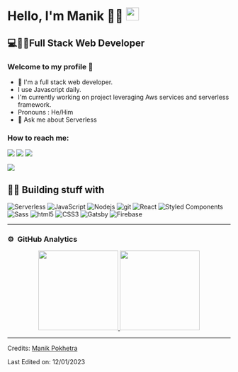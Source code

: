 # Hello, I'm Manik 🙋‍♂️ <img src="https://github.com/TheDudeThatCode/TheDudeThatCode/blob/master/Assets/Hi.gif" width="29px">
## 💻👨‍💻Full Stack Web Developer
### Welcome to my profile 📌

- 🔭 I'm a full stack web developer.
- I use Javascript daily.
- I'm currently working on project leveraging Aws services and serverless framework.
- Pronouns : He/Him
- 💬 Ask me about Serverless

### How to reach me:
<p>
  <a href="mailto:manikpokhetra@gmail.com?subject=[GitHub]%20Contact&body=Hello,"><img src="https://img.shields.io/badge/e‑mail-D14836.svg?style=for-the-badge&logo=GMail&logoColor=white"/></a>
  <a href="https://twitter.com/cyb3rcx"><img src="https://img.shields.io/badge/twitter-1DA1F2.svg?style=for-the-badge&logo=twitter&logoColor=white"/></a>
  <a href="https://www.linkedin.com/in/manikpokhetra79/"><img src="https://img.shields.io/badge/linkedin-0077B5.svg?style=for-the-badge&logo=linkedin&logoColor=white" /></a>
</p>

![](https://visitor-badge.glitch.me/badge?page_id=manikpokhetra79.manikpokhetra79)


## 👨‍💻 Building stuff with 
<p>
  <img alt="Serverless" src="https://img.shields.io/badge/-Serverless-FD5750?style=flat-square&logo=Serverless&logoColor=white" />
  <img alt="JavaScript" src="https://img.shields.io/badge/-JavaScript-F7DF1E?style=flat-square&logo=JavaScript&logoColor=black" />
  <img alt="Nodejs" src="https://img.shields.io/badge/-Nodejs-43853d?style=flat-square&logo=Node.js&logoColor=white" />
  <img alt="git" src="https://img.shields.io/badge/-Git-F05032?style=flat-square&logo=git&logoColor=white" />
  
  <img alt="React" src="https://img.shields.io/badge/-React-45b8d8?style=flat-square&logo=react&logoColor=white" />
   <img alt="Styled Components" src="https://img.shields.io/badge/-Styled_Components-db7092?style=flat-square&logo=styled-components&logoColor=white" />
  <img alt="Sass" src="https://img.shields.io/badge/-Sass-CC6699?style=flat-square&logo=sass&logoColor=white" />
  <img alt="html5" src="https://img.shields.io/badge/-HTML5-E34F26?style=flat-square&logo=html5&logoColor=white" />
  <img alt="CSS3" src="https://img.shields.io/badge/-CSS3-1572B6?style=flat-square&logo=CSS3&logoColor=white" />
  <img alt="Gatsby" src="https://img.shields.io/badge/-Gatsby-663399?style=flat-square&logo=Gatsby&logoColor=white" />
  <img alt="Firebase" src="https://img.shields.io/badge/-Firebase-FFCA28?style=flat-square&logo=Firebase&logoColor=black" />
<!--      <img alt="Next Js" src="https://img.shields.io/badge/next.js-000000?style=for-the-badge&logo=nextdotjs&logoColor=white" /> -->
</p>

---

### ⚙️ &nbsp;GitHub Analytics

<p align="center">
<a href="https://github.com/manikpokhetra79">
  <img height="180em" src="https://github-readme-stats-eight-theta.vercel.app/api?username=manikpokhetra79&show_icons=true&theme=dracula&include_all_commits=true"/>
  <img height="180em" src="https://github-readme-stats-eight-theta.vercel.app/api/top-langs/?username=manikpokhetra79&layout=compact&langs_count=8&theme=dracula"/>
</a>
</p>

-----

Credits: [Manik Pokhetra](https://github.com/manikpokhetra79/manikpokhetra79)

Last Edited on: 12/01/2023

